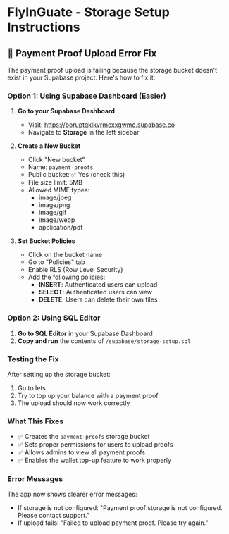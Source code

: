 # FlyInGuate - Storage Setup Instructions

## 🚨 Payment Proof Upload Error Fix

The payment proof upload is failing because the storage bucket doesn't exist in your Supabase project. Here's how to fix it:

### Option 1: Using Supabase Dashboard (Easier)

1. **Go to your Supabase Dashboard**
   - Visit: https://boruptqklkvrmexxgwmc.supabase.co
   - Navigate to **Storage** in the left sidebar

2. **Create a New Bucket**
   - Click "New bucket"
   - Name: `payment-proofs`
   - Public bucket: ✅ Yes (check this)
   - File size limit: 5MB
   - Allowed MIME types: 
     - image/jpeg
     - image/png
     - image/gif
     - image/webp
     - application/pdf

3. **Set Bucket Policies**
   - Click on the bucket name
   - Go to "Policies" tab
   - Enable RLS (Row Level Security)
   - Add the following policies:
     - **INSERT**: Authenticated users can upload
     - **SELECT**: Authenticated users can view
     - **DELETE**: Users can delete their own files

### Option 2: Using SQL Editor

1. **Go to SQL Editor** in your Supabase Dashboard
2. **Copy and run** the contents of `/supabase/storage-setup.sql`

### Testing the Fix

After setting up the storage bucket:

1. Go to lets
2. Try to top up your balance with a payment proof
3. The upload should now work correctly

### What This Fixes

- ✅ Creates the `payment-proofs` storage bucket
- ✅ Sets proper permissions for users to upload proofs
- ✅ Allows admins to view all payment proofs
- ✅ Enables the wallet top-up feature to work properly

### Error Messages

The app now shows clearer error messages:
- If storage is not configured: "Payment proof storage is not configured. Please contact support."
- If upload fails: "Failed to upload payment proof. Please try again."